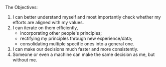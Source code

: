 The Objectives:
1. I can better understand myself and most importantly check whether my efforts are aligned with my values.
2. I can iterate on them efficiently,
	- incorporating other people's principles; 
	- rectifying my principles through new experience/data; 
	- consolidating multiple specific ones into a general one.
3. I can make our decisions much faster and more consistently.
4. Someone or even a machine can make the same decision as me, but without me.